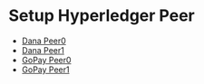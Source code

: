 # Setup Hyperledger Peer
- [Dana Peer0](06-setup-peer-service/dana/peer0.md)
- [Dana Peer1](06-setup-peer-service/dana/peer1.md)
- [GoPay Peer0](06-setup-peer-service/gopay/peer0.md)
- [GoPay Peer1](06-setup-peer-service/gopay/peer1.md)

